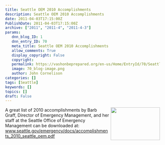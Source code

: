 ```yaml
---
title: Seattle OEM 2010 Accomplishments
description: Seattle OEM 2010 Accomplishments
date: 2011-04-03T17:15:00Z
PublishDate: 2011-04-03T17:15:00Z
archive: ["2011", "2011-4", "2011-4-3"]
params:
   dnn_blog_ID: 1
   dnn_entry_ID: 70
   meta_title: Seattle OEM 2010 Accomplishments
   allow_comments: True
   display_copyright: False
   copyright: 
   permalink: https://vashonbeprepared.org/en-us/Home/EntryId/70/Seattle-OEM-2010-Accomplishments
   image: 70_blog-image.png
   author: John Cornelison
categories: []
tags: [Seattle]
keywords: []
topics: []
draft: False
---
```


<p><a href="http://www.seattle.gov/emergency/programs/snap/"><img border="0" align="right" width="160" height="107" style="margin: 0px 0px 5px 5px; display: inline" alt="" src="http://www.seattle.gov/emergency/images/snaphome.gif" /></a>A great list of 2010 accomplishments by Barb Graff, Director of Emergency Management, and her staff at the Seattle Office of Emergency Management can be downloaded at: <a title="http://www.seattle.gov/emergency/docs/accomplishments_2010_seattle_oem.pdf" href="http://www.seattle.gov/emergency/docs/accomplishments_2010_seattle_oem.pdf">www.seattle.gov/emergency/docs/accomplishments_2010_seattle_oem.pdf</a></p>
